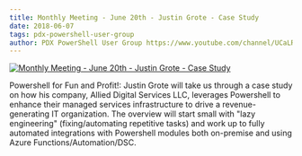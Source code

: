 ```yaml
---
title: Monthly Meeting - June 20th - Justin Grote - Case Study
date: 2018-06-07
tags: pdx-powershell-user-group
author: PDX PowerShell User Group https://www.youtube.com/channel/UCaLRsNTXI-cLLIvi3apLcSw
---
```


[![Monthly Meeting - June 20th - Justin Grote - Case Study](https://i2.ytimg.com/vi/qgyl-ejmRWA/hqdefault.jpg "Monthly Meeting - June 20th - Justin Grote - Case Study")](https://www.youtube.com/watch?v=qgyl-ejmRWA)

Powershell for Fun and Profit!: Justin Grote will take us through a case study on how his company, Allied Digital Services LLC, leverages Powershell to enhance their managed services infrastructure to drive a revenue-generating IT organization. The overview will start small with "lazy engineering" (fixing/automating repetitive tasks) and work up to fully automated integrations with Powershell modules both on-premise and using Azure Functions/Automation/DSC.
